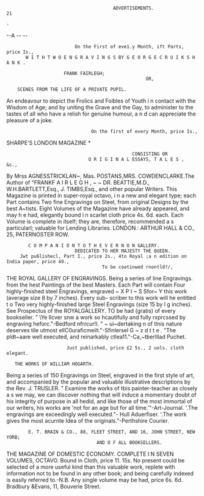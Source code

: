                                           ADVERTISEMENTS.                                                         21
                                                                                                                   -
--A            --   --



                             On the First of eve1.y Month, ift Parts, price Is.,
           W I T H T W O E N G R A V I N G S BY G E O R G E C R U I K S H A N K .

                         FRANK FAIRLEGH;
                                                       OR,

        SCENES FROM THE LIFE OF A PRIVATE PUPIL.
An endeavour to depict the Frolics and Foibles of Youth i n contact with the Wisdom of Age; and by uniting
   the Grave and the Gay, to administer to the tastes of all who have a relish for genuine humour, a n d can
   appreciate the pleasure of a joke.

                                   On the first of every Month, price Is.,

  SHARPE'S LONDON MAGAZINE                                                                                     *

                                                  CONSISTING OR
                                  O R I G I N A L ESSAYS, T A L E S ,      &c.,
By Mrss AGNESSTRICKLAN~,  Mas. POSTANS,MRS. COWDENCLARKE.The Author of "FRANKF A I R L E G H , ~ ~
         DR. BEATTIE,M.D., W.H.BARTLETT,Esq., J. TIMBS,Esq., and other popular Writers.
  This Magazine is printed in super-royal octavo, i n a new and elegant type; each Part contains Two fine
Engravings on Steel, from original Designs by the best A~tists.
  Eight Volumes of the Magazine have already appeared, and may h e had, elegantly bound i n scarlet cloth
price 4s. 6d. each. Each Volume is complete in itself; they are, therefore, recommended a s particularl;
valuable for Lending Libraries.
                     LONDON : ARTHUR HALL & CO., 25, PATERNOSTER ROW.

            C O M P A N I O N T O T H E V E R N O N GALLERY.
                             DEDICATED TO HER MAJESTY THE QUEEN.
         Jwt pu6lishecl, Part I., price 2s., 4to Royal ;a n edition on India paper, price 49.,
                                       To be coatinwed rnontld?/,

   THE ROYAL GALLERY OF ENGRAVINGS.
  Being a series of line Engravings. from the hest Paintings of the best Masters. Each Part will contain Four
highly-finished steel Engravings, engraved ~ X P I ~ S Sfor~ Y this work (average size 8 by 7 inches).   Every sub-
scriber to this work will he entitled t o Two very highly-finished large Steel Engravings (size 15 by l g
inches). See Prospectus of the ROYALGALLERY. TO be had (gratis) of every bookseller.
  " \Ye llcver snw a work so hcautifully and fully rxprcssed by engraving heforc."-Bedford nfrrcur!l.
  " ~ ui~dertaking
        n             of tlnis nature deserves tile utmost ellC0uraficmeilt."-Sfinlersel G ~ z d t t e .
  "The pldt~aare well executed, and reinarkably ctlea11."-Ca,~tberlIlad Puchet.

                          Just published, price £2 5s., 2 uols. cloth elegant.

       THE WORKS OF WILLIAM HOGARTH.
  Being a series of 150 Engravings on Steel, engraved in the first style of art, and accompanied by the popular
and valuable illustrative descriptions by the Rev. J. TRUSLER.
  " Examine the works of tbis painter-teacher as closely a s we may, we can discover nothing that will induce
a momentary doubt of his integrity of purpose in all hedid, and like those of the most immortal of our writers,
his works are 'not for an age but for all time.'"-Art-Journal.
  '.The engravings are exceedingly well executed."- HulI Aduerfiser.
  '.The work gives the most acurnte Idea of the originals."-Perthshire   Courier.

            E. T. BRAIN & CO., 88, FLEET STREET, AND 16, JOHN STREET, NEW YORB;
                                     AND O F ALL BOOKSELLERS.



THE MAGAZINE OF DOMESTIC ECONOMY.
                                COMPLETE I N SEVEN VOLUMES, OCTAVO.
                                      Bound in Cloth, price 11. 15s.
  No present could be selected of a more useful kind than this valuable work, replete with
information not to be found in any other book; and being carefully indexed is easily
referred to.-N.B.   Any single volume may be had, price 6s. 6d.
                                     Bradbury &Evans, 11, Bouverie Street.
